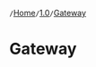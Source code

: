 `/`[Home](/service-layer)`/`[1.0](/service-layer/docs/1.0)`/`[Gateway](09-gateway.html)

# Gateway


